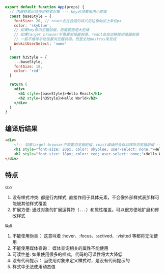 ```jsx
export default function App(props) {
  // 内联样式必须使用样式对象 --- key必须要采用小驼峰
  const baseStyle = {
    fontSize: 20, // react会在合适的样式后边自动加上单位px
    color: 'skyblue',
    // 如果key有浏览器前缀，则需要使用大驼峰
    // 如果target browser不需要浏览器前缀，react会自动移除浏览器前缀
    // 一般不推荐手动设置浏览器前缀，而是交给postcss来完成
    WebkitUserSelect: 'none' 
  }

  const h3Style = {
    ...baseStyle,
    fontSize: 18,
    color: 'red'
  }

  return (
    <div>
      <h1 style={baseStyle}>Hello React</h1>
      <h2 style={h3Style}>Hello World</h2>
    </div>
  )
}
```



## 编译后结果

```html
<div>
    <!-- 如果target browser不需要浏览器前缀，react编译时会自动移除浏览器前缀 -->
    <h1 style="font-size: 20px; color: skyblue; user-select: none;">Hello React</h1>
    <h2 style="font-size: 18px; color: red; user-select: none;">Hello World</h2>
</div>
```



## 特点

`优点`

1. 没有样式冲突: 都是行内样式, 直接作用于具体元素，不会像外部样式表那样可能被其他样式覆盖
2. 扩展方便:  通过对象的扩展运算符（`...`）和属性覆盖，可以很方便地扩展和修改样式



`缺点`

1. 不能使用伪类： 这意味着 :hover、:focus、:actived、:visited 等都将无法使用
2. 不能使用媒体查询： 媒体查询相关的属性不能使用
3. 可读性差: 如果使用很多的样式，代码的可读性将大大降低
4. 没有代码提示： 当使用对象来定义样式时，是没有代码提示的
5. 样式中无法使用动态值




